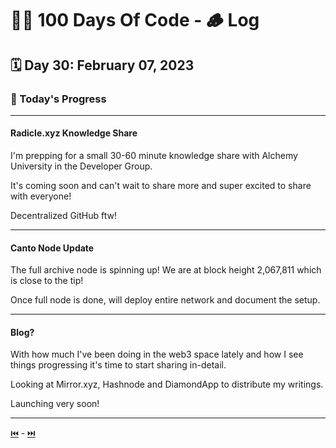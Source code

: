 # 👨‍💻 100 Days Of Code - 🪵 Log

## 🗓️ Day 30: February 07, 2023

### **🥵 Today's Progress**

***

#### **Radicle.xyz Knowledge Share**

I'm prepping for a small 30-60 minute knowledge share with Alchemy University in the Developer Group.

It's coming soon and can't wait to share more and super excited to share with everyone!

Decentralized GitHub ftw!

***

#### **Canto Node Update**

The full archive node is spinning up! We are at block height 2,067,811 which is close to the tip!

Once full node is done, will deploy entire network and document the setup.

***

#### **Blog?**

With how much I've been doing in the web3 space lately and how I see things progressing it's time to start sharing in-detail.

Looking at Mirror.xyz, Hashnode and DiamondApp to distribute my writings.

Launching very soon!

***

[⏮️](029.md) - [⏭️](031.md)
